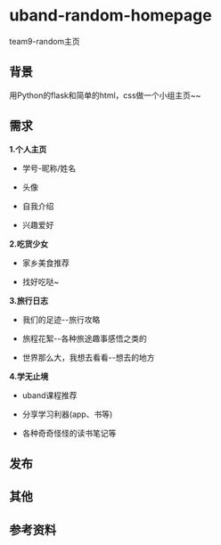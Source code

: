 # uband-random-homepage
team9-random主页

## 背景
用Python的flask和简单的html，css做一个小组主页~~


## 需求

**1.个人主页**

- 学号-昵称/姓名

- 头像

- 自我介绍

- 兴趣爱好

**2.吃货少女**

- 家乡美食推荐

- 找好吃哒~

**3.旅行日志**

- 我们的足迹--旅行攻略

- 旅程花絮--各种旅途趣事感悟之类的

- 世界那么大，我想去看看--想去的地方

**4.学无止境**

- uband课程推荐

- 分享学习利器(app、书等)

- 各种奇奇怪怪的读书笔记等


## 发布


## 其他


## 参考资料
